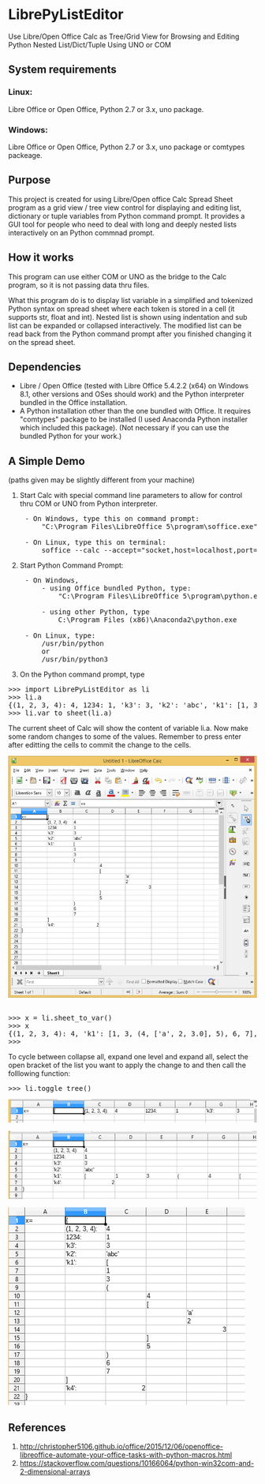 # LibrePyListEditor
Use Libre/Open Office Calc as Tree/Grid View for Browsing and Editing Python Nested List/Dict/Tuple 
Using UNO or COM 

## System requirements
### Linux: 
Libre Office or Open Office, Python 2.7 or 3.x, uno package.
### Windows: 
Libre Office or Open Office,  Python 2.7 or 3.x, uno package or comtypes packeage.

## Purpose
This project is created for using Libre/Open office Calc Spread Sheet program as a grid view / tree view 
control for displaying and editing list, dictionary or tuple variables from Python command prompt. It 
provides a GUI tool for people who need to deal with long and deeply nested lists interactively on an 
Python commnad prompt.

## How it works
This program can use either COM or UNO as the bridge to the Calc program, so it is not passing data thru 
files. 

What this program do is to display list variable in a simplified and tokenized Python syntax on spread 
sheet where each token is stored in a cell (it supports str, float and int). Nested list is shown using 
indentation and sub list can be expanded or collapsed interactively. The modified list can be read back 
from the Python command prompt after you finished changing it on the spread sheet.

## Dependencies
- Libre / Open Office (tested with Libre Office 5.4.2.2 (x64) on Windows 8.1, other versions and OSes 
should work) and the Python interpreter bundled in the Office installation. 
- A Python installation other than the one bundled with Office. It requires "comtypes" package to be 
installed (I used Anaconda Python installer which included this package). (Not necessary if you can use 
the bundled Python for your work.)

## A Simple Demo
(paths given may be slightly different from your machine)
1. Start Calc with special command line parameters to allow for control thru COM or UNO from Python 
interpreter.
<pre>
    - On Windows, type this on command prompt:
        "C:\Program Files\LibreOffice 5\program\soffice.exe" "--calc" --accept="socket,host=localhost,port=2002;urp;"
	
    - On Linux, type this on terminal:
        soffice --calc --accept="socket,host=localhost,port=2002;urp;StarOffice.ServiceManager"
</pre>
2. Start Python Command Prompt:
<pre>
    - On Windows,
        - using Office bundled Python, type:
            "C:\Program Files\LibreOffice 5\program\python.exe"
            
        - using other Python, type
            C:\Program Files (x86)\Anaconda2\python.exe
            
    - On Linux, type:
        /usr/bin/python
        or
        /usr/bin/python3
</pre>
3. On the Python command prompt, type
<pre>
>>> import LibrePyListEditor as li
>>> li.a
{(1, 2, 3, 4): 4, 1234: 1, 'k3': 3, 'k2': 'abc', 'k1': [1, 3, (4, ['a', 2, 3.0], 5), 6, 7], 'k4': 2.0}
>>> li.var_to_sheet(li.a)
</pre>
The current sheet of Calc will show the content of variable li.a. Now make some random changes to some of
the values. Remember to press enter after editting the cells to commit the change to the cells.

![Alt text](calc.png)
<pre>

>>> x = li.sheet_to_var()
>>> x
{(1, 2, 3, 4): 4, 'k1': [1, 3, (4, ['a', 2, 3.0], 5), 6, 7], 'k3': 3, 'k2':abc', 1234: 1, 'k4': 3.0}
>>>
</pre>
To cycle between collapse all, expand one level and expand all, select the open bracket of the list
you want to apply the change to and then call the folllowing function:
<pre>
>>> li.toggle_tree()
</pre>
![Alt text](calc_collapse.png)

![Alt text](calc_expand1lvl.png)

![Alt text](calc_expand_all.png)

## References
1. http://christopher5106.github.io/office/2015/12/06/openoffice-libreoffice-automate-your-office-tasks-with-python-macros.html
2. https://stackoverflow.com/questions/10166064/python-win32com-and-2-dimensional-arrays
